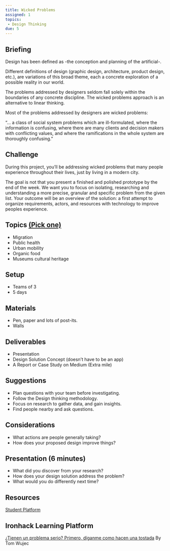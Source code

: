 ```yaml
---
title: Wicked Problems
assigned: 1
topics:
 - Design Thinking
due: 5
---
```


## Briefing
Design has been defined as -the conception and planning of the artificial-.

Different definitions of design (graphic design, architecture, product design, etc.), are variations of this broad theme, each a concrete exploration of a possible reality in our world.

The problems addressed by designers seldom fall solely within the boundaries of any concrete discipline. The wicked problems approach is an alternative to linear thinking.

Most of the problems addressed by designers are wicked problems:

“… a class of social system problems which are ill-formulated, where the information is confusing, where there are many clients and decision makers with conflicting values, and where the ramifications in the whole system are thoroughly confusing.”


## Challenge
During this project, you’ll be addressing wicked problems that many people experience throughout their lives, just by living in a modern city.

The goal is not that you present a finished and polished prototype by the end of the week. We want you to focus on isolating, researching and understanding a more precise, granular and specific problem from the given list. Your outcome will be an overview of the solution: a first attempt to organize requirements, actors, and resources with technology to improve peoples experience.

## Topics [(Pick one)](http://materials.ironhack.com/s/HyDQ1Q1am#choose-your-wicked-problem)
- Migration
- Public health
- Urban mobility
- Organic food
- Museums cultural heritage

## Setup
- Teams of 3
- 5 days

## Materials
- Pen, paper and lots of post-its.
- Walls

## Deliverables
- Presentation
- Design Solution Concept (doesn’t have to be an app)
- A Report or Case Study on Medium (Extra mile)

## Suggestions
- Plan questions with your team before investigating.
- Follow the Design thinking methodology.
- Focus on research to gather data, and gain insights. 
- Find people nearby and ask questions.

## Considerations
- What actions are people generally taking?
- How does your proposed design improve things?

## Presentation (6 minutes)
- What did you discover from your research?
- How does your design solution address the problem?
- What would you do differently next time?


Resources
---------

[Student Platform](http://materials.ironhack.com/s/HyDQ1Q1am#project-1-wicked-problems)


Ironhack Learning Platform
--------------------------

[¿Tienen un problema serio? Primero, díganme como hacen una tostada](https://www.youtube.com/watch?v=_vS_b7cJn2A) By Tom Wujec

